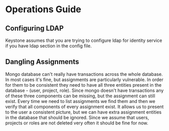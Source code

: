 Operations Guide
================

Configuring LDAP
----------------

Keystone assumes that you are trying to configure ldap for identity service
if you have ldap section in the config file.

Dangling Assignments
--------------------

Mongo database can't really have transactions across the whole database. In
most cases it's fine, but assignments are particularly vulnerable. In order for
them to be consistent they need to have all three entities present in the
database - (user, project, role).  Since mongo doesn't have transactions any of
these three components can be missing, but the assignment can still exist.
Every time we need to list assignments we find them and then we verify that all
components of every assignment exist. It allows us to present to the user a
consistent picture, but we can have extra assignment entities in the database
that should be ignored. Since we assume that users, projects or roles are not
deleted very often it should be fine for now.
